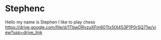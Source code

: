 # Stephenc
Hello my name is Stephen 
I like to play chess
https://drive.google.com/file/d/1TbwDRvzuXFm60Ttx5tX453P1P0rSQ71w/view?usp=drive_link
